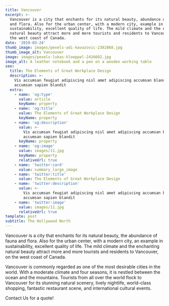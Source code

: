 ```yaml
---
title: Vancouver
excerpt: >-
  Vancouver is a city that enchants for its natural beauty, abundance of fauna
  and flora. Also for the urban center, with a modern city, example in
  sustainability, excellent quality of life. The mild climate and the enchanting
  natural beauty attract more and more tourists and residents to Vancouver, on
  the west coast of Canada.
date: '2019-03-24'
thumb_image: images/pexels-adi-kavazovic-2382868.jpg
thumb_image_alt: Vancouver
image: images/pexels-lukas-kloeppel-2416602.jpg
image_alt: A leather notebook and a pen on a wooden working table
seo:
  title: The Elements of Great Workplace Design
  description: >-
    Vis accumsan feugiat adipiscing nisl amet adipiscing accumsan blandit
    accumsan sapien blandit
  extra:
    - name: 'og:type'
      value: article
      keyName: property
    - name: 'og:title'
      value: The Elements of Great Workplace Design
      keyName: property
    - name: 'og:description'
      value: >-
        Vis accumsan feugiat adipiscing nisl amet adipiscing accumsan blandit
        accumsan sapien blandit
      keyName: property
    - name: 'og:image'
      value: images/11.jpg
      keyName: property
      relativeUrl: true
    - name: 'twitter:card'
      value: summary_large_image
    - name: 'twitter:title'
      value: The Elements of Great Workplace Design
    - name: 'twitter:description'
      value: >-
        Vis accumsan feugiat adipiscing nisl amet adipiscing accumsan blandit
        accumsan sapien blandit
    - name: 'twitter:image'
      value: images/11.jpg
      relativeUrl: true
template: post
subtitle: The Hollywood North
---
```

Vancouver is a city that enchants for its natural beauty, the abundance of fauna and flora. Also for the urban center, with a modern city, an example in sustainability, excellent quality of life. The mild climate and the enchanting natural beauty attract more and more tourists and residents to Vancouver, on the west coast of Canada.

Vancouver is commonly regarded as one of the most desirable cities in the world. With a moderate climate and four seasons, it is nestled between the ocean and the mountains. Tourists from all over the world flock to Vancouver for its stunning natural scenery, lively nightlife, world-class shopping, fantastic restaurant scene, and international cultural events.

Contact Us for a quote!
